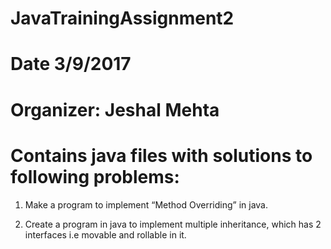 # JavaTrainingAssignment2
# Date 3/9/2017
# Organizer: Jeshal Mehta

# Contains java files with solutions to following problems:

1. Make a program to implement “Method Overriding” in java.

2. Create a program in java to implement multiple inheritance, which has 2 interfaces i.e movable and rollable in it.
